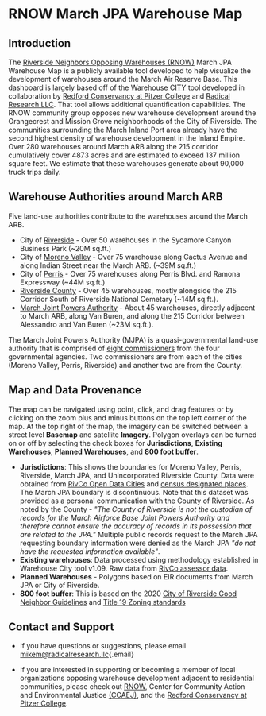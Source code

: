 # RNOW March JPA Warehouse Map

## Introduction

The [Riverside Neighbors Opposing Warehouses (RNOW)](https://sites.google.com/view/rivnow/) March JPA Warehouse Map is a publicly available tool developed to help visualize the development of warehouses around the March Air Reserve Base. This dashboard is largely based off of the [Warehouse CITY](https://radicalresearch.shinyapps.io/WarehouseCITY/) tool developed in collaboration by [Redford Conservancy at Pitzer College](https://www.pitzer.edu/redfordconservancy/) and [Radical Research LLC](http://radicalresearch.llc). That tool allows additional quantification capabilities. The RNOW community group opposes new warehouse development around the Orangecrest and Mission Grove neighborhoods of the City of Riverside. The communities surrounding the March Inland Port area already have the second highest density of warehouse development in the Inland Empire. Over 280 warehouses around March ARB along the 215 corridor cumulatively cover 4873 acres and are estimated to exceed 137 million square feet. We estimate that these warehouses generate about 90,000 truck trips daily.

## Warehouse Authorities around March ARB

Five land-use authorities contribute to the warehouses around the March ARB.

-   City of [Riverside](https://riversideca.gov/) - Over 50 warehouses in the Sycamore Canyon Business Park (\~20M sq.ft.)
-   City of [Moreno Valley](https://moval.gov/index.shtml) - Over 75 warehouse along Cactus Avenue and along Indian Street near the March ARB. (\~39M sq.ft.)
-   City of [Perris](https://www.cityofperris.org/) - Over 75 warehouses along Perris Blvd. and Ramona Expressway (\~44M sq.ft.)
-   [Riverside County](https://rivco.org/) - Over 45 warehouses, mostly alongside the 215 Corridor South of Riverside National Cemetary (\~14M sq.ft.).
-   [March Joint Powers Authority](https://marchjpa.com/) - About 45 warehouses, directly adjacent to March ARB, along Van Buren, and along the 215 Corridor between Alessandro and Van Buren (\~23M sq.ft.).

The March Joint Powers Authority (MJPA) is a quasi-governmental land-use authority that is comprised of [eight commissioners](https://marchjpa.com/about/march-joint-powers-commission/) from the four governmental agencies. Two commissioners are from each of the cities (Moreno Valley, Perris, Riverside) and another two are from the County.

## Map and Data Provenance

The map can be navigated using point, click, and drag features or by clicking on the zoom plus and minus buttons on the top left corner of the map. At the top right of the map, the imagery can be switched between a street level **Basemap** and satellite **Imagery**. Polygon overlays can be turned on or off by selecting the check boxes for **Jurisdictions**, **Existing Warehouses**, **Planned Warehouses**, and **800 foot buffer**.

-   **Jurisdictions**: This shows the boundaries for Moreno Valley, Perris, Riverside, March JPA, and Unincorporated Riverside County. Data were obtained from [RivCo Open Data Cities](https://gisopendata-countyofriverside.opendata.arcgis.com/datasets/CountyofRiverside::cities/explore) and [census designated places](https://gisopendata-countyofriverside.opendata.arcgis.com/datasets/f84b20601ad84a1e8b6333e5fad041f8_0/about). The March JPA boundary is discontinuous. Note that this dataset was provided as a personal communication with the County of Riverside. As noted by the County - *"The County of Riverside is not the custodian of records for the March Airforce Base Joint Powers Authority and therefore cannot ensure the accuracy of records in its possession that are related to the JPA."* Multiple public records request to the March JPA requesting boundary information were denied as the March JPA *"do not have the requested information available"*.
-   **Existing warehouses**: Data processed using methodology established in Warehouse City tool v1.09. Raw data from [RivCo assessor data](https://gis2.rivco.org/).
-   **Planned Warehouses** - Polygons based on EIR documents from March JPA or City of Riverside.
-   **800 foot buffer**: This is based on the 2020 [City of Riverside Good Neighbor Guidelines](https://riversideca.gov/cedd/sites/riversideca.gov.cedd/files/pdf/planning/2021/Good%20Neighbor%20Guidelines.pdf) and [Title 19 Zoning standards](https://library.municode.com/ca/riverside/codes/code_of_ordinances?nodeId=PTIICOOR_TIT19ZO_ARTVBAZOREUSDEPR_CH19.130INZOBMIAIAI_19.130.030DESTINZO)

## Contact and Support

-   If you have questions or suggestions, please email [mikem\@radicalresearch.llc](mailto:mikem@radicalresearch.llc){.email}

-   If you are interested in supporting or becoming a member of local organizations opposing warehouse development adjacent to residential communities, please check out [RNOW](https://tinyurl.com/RIVNOW), Center for Community Action and Environmental Justice [(CCAEJ)](https://www.ccaej.org/), and the [Redford Conservancy at Pitzer College](https://www.pitzer.edu/redfordconservancy/).
